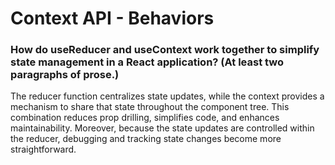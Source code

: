# Context API - Behaviors

### How do useReducer and useContext work together to simplify state management in a React application? (At least two paragraphs of prose.)

The reducer function centralizes state updates, while the context provides a mechanism to share that state throughout the component tree. This combination reduces prop drilling, simplifies code, and enhances maintainability. Moreover, because the state updates are controlled within the reducer, debugging and tracking state changes become more straightforward.
